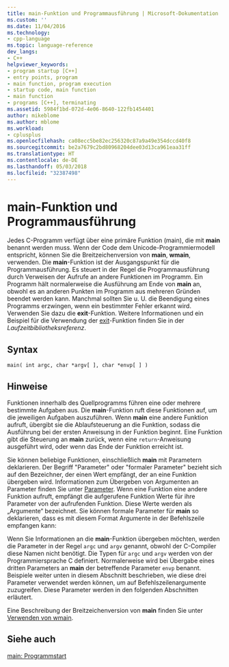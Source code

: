 ```yaml
---
title: main-Funktion und Programmausführung | Microsoft-Dokumentation
ms.custom: ''
ms.date: 11/04/2016
ms.technology:
- cpp-language
ms.topic: language-reference
dev_langs:
- C++
helpviewer_keywords:
- program startup [C++]
- entry points, program
- main function, program execution
- startup code, main function
- main function
- programs [C++], terminating
ms.assetid: 5984f1bd-072d-4e06-8640-122fb1454401
author: mikeblome
ms.author: mblome
ms.workload:
- cplusplus
ms.openlocfilehash: ca08ecc5be82ec256320c87a9a49e354dccd40f8
ms.sourcegitcommit: be2a7679c2bd80968204dee03d13ca961eaa31ff
ms.translationtype: HT
ms.contentlocale: de-DE
ms.lasthandoff: 05/03/2018
ms.locfileid: "32387498"
---
```

# <a name="main-function-and-program-execution"></a>main-Funktion und Programmausführung
Jedes C-Programm verfügt über eine primäre Funktion (main), die mit **main** benannt werden muss. Wenn der Code dem Unicode-Programmiermodell entspricht, können Sie die Breitzeichenversion von **main**, **wmain**, verwenden. Die **main**-Funktion ist der Ausgangspunkt für die Programmausführung. Es steuert in der Regel die Programmausführung durch Verweisen der Aufrufe an andere Funktionen im Programm. Ein Programm hält normalerweise die Ausführung am Ende von **main** an, obwohl es an anderen Punkten im Programm aus mehreren Gründen beendet werden kann. Manchmal sollten Sie u. U. die Beendigung eines Programms erzwingen, wenn ein bestimmter Fehler erkannt wird. Verwenden Sie dazu die **exit**-Funktion. Weitere Informationen und ein Beispiel für die Verwendung der [exit](../c-runtime-library/reference/exit-exit-exit.md)-Funktion finden Sie in der *Laufzeitbibliotheksreferenz*.  
  
## <a name="syntax"></a>Syntax  
  
```  
main( int argc, char *argv[ ], char *envp[ ] )  
```  
  
## <a name="remarks"></a>Hinweise  
 Funktionen innerhalb des Quellprogramms führen eine oder mehrere bestimmte Aufgaben aus. Die **main**-Funktion ruft diese Funktionen auf, um die jeweiligen Aufgaben auszuführen. Wenn **main** eine andere Funktion aufruft, übergibt sie die Ablaufsteuerung an die Funktion, sodass die Ausführung bei der ersten Anweisung in der Funktion beginnt. Eine Funktion gibt die Steuerung an **main** zurück, wenn eine `return`-Anweisung ausgeführt wird, oder wenn das Ende der Funktion erreicht ist.  
  
 Sie können beliebige Funktionen, einschließlich **main** mit Parametern deklarieren. Der Begriff "Parameter" oder "formaler Parameter" bezieht sich auf den Bezeichner, der einen Wert empfängt, der an eine Funktion übergeben wird. Informationen zum Übergeben von Argumenten an Parameter finden Sie unter [Parameter](../c-language/parameters.md). Wenn eine Funktion eine andere Funktion aufruft, empfängt die aufgerufene Funktion Werte für ihre Parameter von der aufrufenden Funktion. Diese Werte werden als „Argumente“ bezeichnet. Sie können formale Parameter für **main** so deklarieren, dass es mit diesem Format Argumente in der Befehlszeile empfangen kann:  
  
 Wenn Sie Informationen an die **main**-Funktion übergeben möchten, werden die Parameter in der Regel `argc` und `argv` genannt, obwohl der C-Compiler diese Namen nicht benötigt. Die Typen für `argc` und `argv` werden von der Programmiersprache C definiert. Normalerweise wird bei Übergabe eines dritten Parameters an **main** der betreffende Parameter `envp` benannt. Beispiele weiter unten in diesem Abschnitt beschrieben, wie diese drei Parameter verwendet werden können, um auf Befehlszeilenargumente zuzugreifen. Diese Parameter werden in den folgenden Abschnitten erläutert.  
  
 Eine Beschreibung der Breitzeichenversion von **main** finden Sie unter [Verwenden von wmain](../c-language/using-wmain.md).  
  
## <a name="see-also"></a>Siehe auch  
 [main: Programmstart](../cpp/main-program-startup.md)